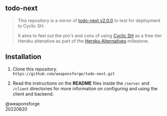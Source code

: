 ## todo-next

> This repository is a mirror of [todo-next v2.0.0](https://github.com/weaponsforge/todo-next) to test for deployment to Cyclic SH.
>
> It aims to feel out the pro's and cons of using [Cyclic SH](https://www.cyclic.sh/) as a free-tier Heroku altenative as part of the [Heroku Alternatives](https://github.com/weaponsforge/todo-next/milestone/4) milestone.

## Installation

1. Clone this repository.<br>
`https://github.com/weaponsforge/todo-next.git`

2. Read the instructions on the **README** files inside the `/server` and `/client` directories for more information on configuring and using the client and backend.

@weaponsforge<br>
20220820
